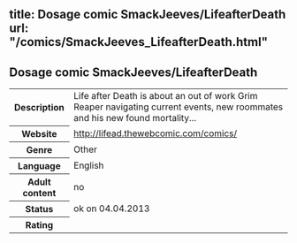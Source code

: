 title: Dosage comic SmackJeeves/LifeafterDeath
url: "/comics/SmackJeeves_LifeafterDeath.html"
---
Dosage comic SmackJeeves/LifeafterDeath
-----------------------------------------

<table class="comicinfo">
<tr>
<th>Description</th><td>Life after Death is about an out of work Grim Reaper navigating current events, new roommates and his new found mortality...</td>
</tr>
<tr>
<th>Website</th><td><a href="http://lifead.thewebcomic.com/comics/">http://lifead.thewebcomic.com/comics/</a></td>
</tr>
<tr>
<th>Genre</th><td>Other</td>
</tr>
<tr>
<th>Language</th><td>English</td>
</tr>
<tr>
<th>Adult content</th><td>no</td>
</tr>
<tr>
<th>Status</th><td>ok on 04.04.2013</td>
</tr>
<tr>
<th>Rating</th><td><div class="g-plusone" data-size="standard" data-annotation="bubble"
 data-href="http://lifead.thewebcomic.com/comics/"></div></td>
</tr>
</table>
<script type="text/javascript">
  (function() {
    var po = document.createElement('script'); po.type = 'text/javascript'; po.async = true;
    po.src = 'https://apis.google.com/js/plusone.js';
    var s = document.getElementsByTagName('script')[0]; s.parentNode.insertBefore(po, s);
  })();
</script>
